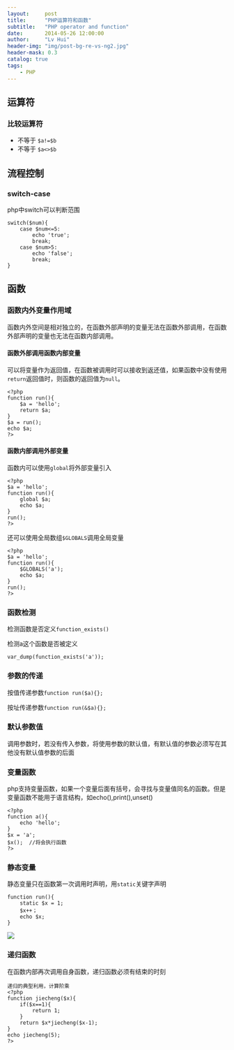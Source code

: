 ```yaml
---
layout:     post
title:      "PHP运算符和函数"
subtitle:   "PHP operator and function"
date:       2014-05-26 12:00:00
author:     "Lv Hui"
header-img: "img/post-bg-re-vs-ng2.jpg"
header-mask: 0.3
catalog: true
tags:
    - PHP
---
```


## 运算符

### 比较运算符

- 不等于 `$a!=$b`
- 不等于 `$a<>$b`

## 流程控制

### switch-case

php中switch可以判断范围

```
switch($num){
	case $num<=5:
		echo 'true';
		break;
	case $num>5:
		echo 'false';
		break;
}
```

## 函数

### 函数内外变量作用域

函数内外空间是相对独立的，在函数外部声明的变量无法在函数外部调用，在函数外部声明的变量也无法在函数内部调用。

#### 函数外部调用函数内部变量

可以将变量作为返回值，在函数被调用时可以接收到返还值，如果函数中没有使用`return`返回值时，则函数的返回值为`null`。

```
<?php
function run(){
	$a = 'hello';
	return $a;
}
$a = run();
echo $a;
?>
```

#### 函数内部调用外部变量

函数内可以使用`global`将外部变量引入

```
<?php
$a = 'hello';
function run(){
	global $a;
	echo $a;
}
run();
?>
```

还可以使用全局数组`$GLOBALS`调用全局变量

```
<?php
$a = 'hello';
function run(){
	$GLOBALS('a');
	echo $a;
}
run();
?>
```
### 函数检测

检测函数是否定义`function_exists()`

检测a这个函数是否被定义

`var_dump(function_exists('a'));`

### 参数的传递

按值传递参数`function run($a){};`

按址传递参数`function run(&$a){};`

### 默认参数值

调用参数时，若没有传入参数，将使用参数的默认值，有默认值的参数必须写在其他没有默认值参数的后面

### 变量函数

php支持变量函数，如果一个变量后面有括号，会寻找与变量值同名的函数。但是变量函数不能用于语言结构，如echo(),print(),unset()

```
<?php
function a(){
	echo 'hello';
}
$x = 'a';
$x();  //将会执行函数
?>
```

### 静态变量

静态变量只在函数第一次调用时声明，用`static`关键字声明

```
function run(){
	static $x = 1;
	$x++；
	echo $x;
}
```
![](https://coolert.github.io/img/in-post/jingtaibianliang.png)

### 递归函数

在函数内部再次调用自身函数，递归函数必须有结束的时刻

```
递归的典型利用，计算阶乘
<?php
function jiecheng($x){
    if($x==1){
        return 1;
    }
    return $x*jiecheng($x-1);
}
echo jiecheng(5);
?>
```
